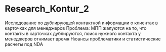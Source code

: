 # Research_Kontur_2
Исследование по дублирующей контактной информации о клиентах в карточках для менеджеров
Проблема: МПП жалуются на то, что контакты в карточках дублируются, поиск нужного контакта у менеджеров отнимает время
Нюансы проблематики и статистические расчеты под NDA
